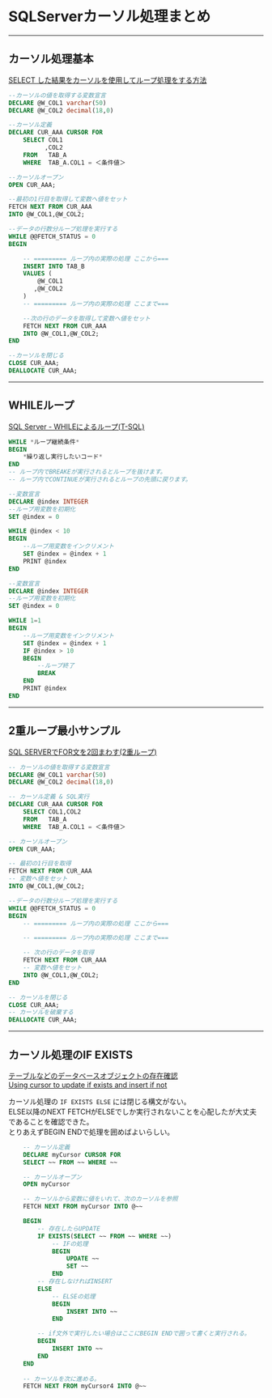# SQLServerカーソル処理まとめ

---

## カーソル処理基本

[SELECT した結果をカーソルを使用してループ処理をする方法](https://www.projectgroup.info/tips/SQLServer/SQL/SQL000028.html)  

``` sql
--カーソルの値を取得する変数宣言
DECLARE @W_COL1 varchar(50)
DECLARE @W_COL2 decimal(18,0)

--カーソル定義
DECLARE CUR_AAA CURSOR FOR
    SELECT COL1
          ,COL2
    FROM   TAB_A
    WHERE  TAB_A.COL1 = ＜条件値＞

--カーソルオープン
OPEN CUR_AAA;

--最初の1行目を取得して変数へ値をセット
FETCH NEXT FROM CUR_AAA
INTO @W_COL1,@W_COL2;

--データの行数分ループ処理を実行する
WHILE @@FETCH_STATUS = 0
BEGIN

    -- ========= ループ内の実際の処理 ここから===
    INSERT INTO TAB_B
    VALUES (
        @W_COL1
       ,@W_COL2
    )
    -- ========= ループ内の実際の処理 ここまで===

    --次の行のデータを取得して変数へ値をセット
    FETCH NEXT FROM CUR_AAA
    INTO @W_COL1,@W_COL2;
END

--カーソルを閉じる
CLOSE CUR_AAA;
DEALLOCATE CUR_AAA;
```

---

## WHILEループ

[SQL Server - WHILEによるループ(T-SQL)](https://www.curict.com/item/bb/bb80194.html)  

``` SQL : WHILEの書き方
WHILE *ループ継続条件*
BEGIN
    *繰り返し実行したいコード*
END
-- ループ内でBREAKEが実行されるとループを抜けます。
-- ループ内でCONTINUEが実行されるとループの先頭に戻ります。
```

``` SQL : WHILE 10回ループ
--変数宣言
DECLARE @index INTEGER
--ループ用変数を初期化
SET @index = 0

WHILE @index < 10
BEGIN
    --ループ用変数をインクリメント
    SET @index = @index + 1
    PRINT @index
END
```

``` SQL : 10回ループ(BREAKでループを抜ける)(まぁつかわんやろ)
--変数宣言
DECLARE @index INTEGER
--ループ用変数を初期化
SET @index = 0

WHILE 1=1
BEGIN
    --ループ用変数をインクリメント
    SET @index = @index + 1
    IF @index > 10
    BEGIN
        --ループ終了
        BREAK
    END
    PRINT @index
END
```

---

## 2重ループ最小サンプル

[SQL SERVERでFOR文を2回まわす(2重ループ)](<https://shishimaruby.hatenadiary.org/entry/20100531/1275314636>)

``` SQL : 最小サンプル
-- カーソルの値を取得する変数宣言
DECLARE @W_COL1 varchar(50)
DECLARE @W_COL2 decimal(18,0)

-- カーソル定義 & SQL実行
DECLARE CUR_AAA CURSOR FOR
    SELECT COL1,COL2
    FROM   TAB_A
    WHERE  TAB_A.COL1 = ＜条件値＞

-- カーソルオープン
OPEN CUR_AAA;

-- 最初の1行目を取得
FETCH NEXT FROM CUR_AAA
-- 変数へ値をセット
INTO @W_COL1,@W_COL2;

--データの行数分ループ処理を実行する
WHILE @@FETCH_STATUS = 0
BEGIN
    -- ========= ループ内の実際の処理 ここから===

    -- ========= ループ内の実際の処理 ここまで===

    -- 次の行のデータを取得
    FETCH NEXT FROM CUR_AAA
    -- 変数へ値をセット
    INTO @W_COL1,@W_COL2;
END

-- カーソルを閉じる
CLOSE CUR_AAA;
-- カーソルを破棄する
DEALLOCATE CUR_AAA;
```

---

## カーソル処理のIF EXISTS

[テーブルなどのデータベースオブジェクトの存在確認](https://johobase.com/exists-database-object-sqlserver/#IF_EXISTS_ELSE)  
[Using cursor to update if exists and insert if not](https://dba.stackexchange.com/questions/218994/using-cursor-to-update-if-exists-and-insert-if-not)  

カーソル処理の `IF EXISTS ELSE` には閉じる構文がない。  
ELSE以降のNEXT FETCHがELSEでしか実行されないことを心配したが大丈夫であることを確認できた。  
とりあえずBEGIN ENDで処理を囲めばよいらしい。  

``` sql : 実際にうまくいった例
    -- カーソル定義
    DECLARE myCursor CURSOR FOR 
    SELECT ~~ FROM ~~ WHERE ~~

    -- カーソルオープン
    OPEN myCursor

    -- カーソルから変数に値をいれて、次のカーソルを参照
    FETCH NEXT FROM myCursor INTO @~~

    BEGIN
        -- 存在したらUPDATE
        IF EXISTS(SELECT ~~ FROM ~~ WHERE ~~)
            -- IFの処理
            BEGIN
                UPDATE ~~
                SET ~~
            END
        -- 存在しなければINSERT
        ELSE
            -- ELSEの処理
            BEGIN
                INSERT INTO ~~
            END

        -- if文外で実行したい場合はここにBEGIN ENDで囲って書くと実行される。
        BEGIN
            INSERT INTO ~~
        END
    END
    
    -- カーソルを次に進める。
    FETCH NEXT FROM myCursor4 INTO @~~
```
